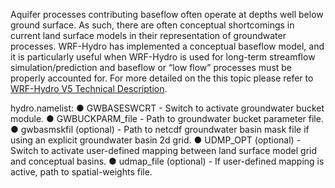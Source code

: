 
Aquifer processes contributing baseflow often operate at depths well below ground surface. As such, there are often conceptual shortcomings in current land surface models in their representation of groundwater processes. WRF-Hydro has implemented a conceptual baseflow model, and it is particularly useful when WRF-Hydro is used for long-term streamflow simulation/prediction and baseflow or “low flow” processes must be properly accounted for. For more detailed on the this topic please refer to [WRF-Hydro V5 Technical Description](https://ral.ucar.edu/sites/default/files/public/WRF-HydroV5TechnicalDescription.pdf). 



hydro.namelist:
● GWBASESWCRT - Switch to activate groundwater bucket module.
● GWBUCKPARM_file - Path to groundwater bucket parameter file.
● gwbasmskfil (optional) - Path to netcdf groundwater basin mask file if using an explicit
groundwater basin 2d grid.
● UDMP_OPT (optional) - Switch to activate user-defined mapping between land surface model
grid and conceptual basins.
● udmap_file (optional) - If user-defined mapping is active, path to spatial-weights file.
